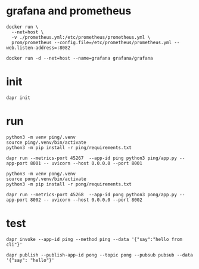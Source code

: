 # grafana and prometheus

```shell
docker run \
  --net=host \
  -v ./prometheus.yml:/etc/prometheus/prometheus.yml \
  prom/prometheus --config.file=/etc/prometheus/prometheus.yml --web.listen-address=:8082

docker run -d --net=host --name=grafana grafana/grafana
```

# init

```shell
dapr init
```

# run

```shell
python3 -m venv ping/.venv
source ping/.venv/bin/activate
python3 -m pip install -r ping/requirements.txt
```

```shell
dapr run --metrics-port 45267  --app-id ping python3 ping/app.py --app-port 8001 -- uvicorn --host 0.0.0.0 --port 8001
```

```shell
python3 -m venv pong/.venv
source pong/.venv/bin/activate
python3 -m pip install -r pong/requirements.txt
```

```shell
dapr run --metrics-port 45268  --app-id pong python3 pong/app.py --app-port 8002 -- uvicorn --host 0.0.0.0 --port 8002
```

# test

```shell
dapr invoke --app-id ping --method ping --data '{"say":"hello from cli"}'
```

```shell
dapr publish --publish-app-id pong --topic pong --pubsub pubsub --data '{"say": "hello"}'
```
